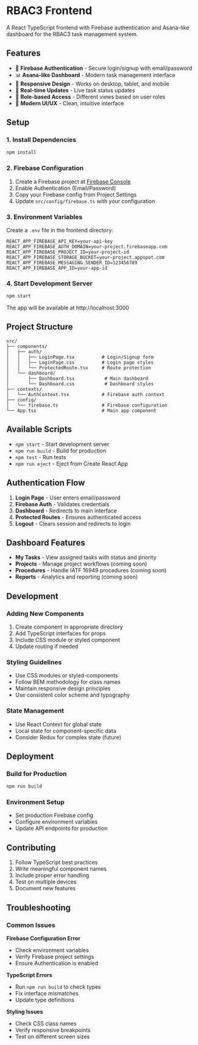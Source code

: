# RBAC3 Frontend

A React TypeScript frontend with Firebase authentication and Asana-like dashboard for the RBAC3 task management system.

## Features

- 🔐 **Firebase Authentication** - Secure login/signup with email/password
- 📊 **Asana-like Dashboard** - Modern task management interface
- 🎨 **Responsive Design** - Works on desktop, tablet, and mobile
- 🔄 **Real-time Updates** - Live task status updates
- 🎯 **Role-based Access** - Different views based on user roles
- 📱 **Modern UI/UX** - Clean, intuitive interface

## Setup

### 1. Install Dependencies

```bash
npm install
```

### 2. Firebase Configuration

1. Create a Firebase project at [Firebase Console](https://console.firebase.google.com/)
2. Enable Authentication (Email/Password)
3. Copy your Firebase config from Project Settings
4. Update `src/config/firebase.ts` with your configuration

### 3. Environment Variables

Create a `.env` file in the frontend directory:

```
REACT_APP_FIREBASE_API_KEY=your-api-key
REACT_APP_FIREBASE_AUTH_DOMAIN=your-project.firebaseapp.com
REACT_APP_FIREBASE_PROJECT_ID=your-project-id
REACT_APP_FIREBASE_STORAGE_BUCKET=your-project.appspot.com
REACT_APP_FIREBASE_MESSAGING_SENDER_ID=123456789
REACT_APP_FIREBASE_APP_ID=your-app-id
```

### 4. Start Development Server

```bash
npm start
```

The app will be available at http://localhost:3000

## Project Structure

```
src/
├── components/
│   ├── auth/
│   │   ├── LoginPage.tsx          # Login/Signup form
│   │   ├── LoginPage.css          # Login page styles
│   │   └── ProtectedRoute.tsx     # Route protection
│   └── dashboard/
│       ├── Dashboard.tsx           # Main dashboard
│       └── Dashboard.css           # Dashboard styles
├── contexts/
│   └── AuthContext.tsx            # Firebase auth context
├── config/
│   └── firebase.ts                # Firebase configuration
└── App.tsx                        # Main app component
```

## Available Scripts

- `npm start` - Start development server
- `npm run build` - Build for production
- `npm test` - Run tests
- `npm run eject` - Eject from Create React App

## Authentication Flow

1. **Login Page** - User enters email/password
2. **Firebase Auth** - Validates credentials
3. **Dashboard** - Redirects to main interface
4. **Protected Routes** - Ensures authenticated access
5. **Logout** - Clears session and redirects to login

## Dashboard Features

- **My Tasks** - View assigned tasks with status and priority
- **Projects** - Manage project workflows (coming soon)
- **Procedures** - Handle IATF 16949 procedures (coming soon)
- **Reports** - Analytics and reporting (coming soon)

## Development

### Adding New Components

1. Create component in appropriate directory
2. Add TypeScript interfaces for props
3. Include CSS module or styled component
4. Update routing if needed

### Styling Guidelines

- Use CSS modules or styled-components
- Follow BEM methodology for class names
- Maintain responsive design principles
- Use consistent color scheme and typography

### State Management

- Use React Context for global state
- Local state for component-specific data
- Consider Redux for complex state (future)

## Deployment

### Build for Production

```bash
npm run build
```

### Environment Setup

- Set production Firebase config
- Configure environment variables
- Update API endpoints for production

## Contributing

1. Follow TypeScript best practices
2. Write meaningful component names
3. Include proper error handling
4. Test on multiple devices
5. Document new features

## Troubleshooting

### Common Issues

**Firebase Configuration Error**

- Check environment variables
- Verify Firebase project settings
- Ensure Authentication is enabled

**TypeScript Errors**

- Run `npm run build` to check types
- Fix interface mismatches
- Update type definitions

**Styling Issues**

- Check CSS class names
- Verify responsive breakpoints
- Test on different screen sizes
